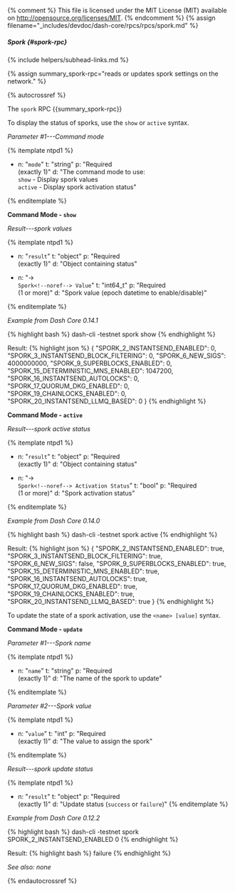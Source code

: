 {% comment %}
This file is licensed under the MIT License (MIT) available on
http://opensource.org/licenses/MIT.
{% endcomment %}
{% assign filename="_includes/devdoc/dash-core/rpcs/rpcs/spork.md" %}

##### Spork {#spork-rpc}
{% include helpers/subhead-links.md %}

<!-- __ -->

{% assign summary_spork-rpc="reads or updates spork settings on the network." %}

{% autocrossref %}

The `spork` RPC {{summary_spork-rpc}}

To display the status of sporks, use the `show` or `active` syntax.

*Parameter #1---Command mode*

{% itemplate ntpd1 %}
- n: "`mode`"
  t: "string"
  p: "Required<br>(exactly 1)"
  d: "The command mode to use:<br>`show` - Display spork values<br>`active` - Display spork activation status"

{% enditemplate %}

**Command Mode - `show`**

*Result---spork values*

{% itemplate ntpd1 %}
- n: "`result`"
  t: "object"
  p: "Required<br>(exactly 1)"
  d: "Object containing status"

- n: "→<br>`Spork<!--noref--> Value`"
  t: "int64_t"
  p: "Required<br>(1 or more)"
  d: "Spork value (epoch datetime to enable/disable)"

{% enditemplate %}

*Example from Dash Core 0.14.1*

{% highlight bash %}
dash-cli -testnet spork show
{% endhighlight %}

Result:
{% highlight json %}
{
  "SPORK_2_INSTANTSEND_ENABLED": 0,
  "SPORK_3_INSTANTSEND_BLOCK_FILTERING": 0,
  "SPORK_6_NEW_SIGS": 4000000000,
  "SPORK_9_SUPERBLOCKS_ENABLED": 0,
  "SPORK_15_DETERMINISTIC_MNS_ENABLED": 1047200,
  "SPORK_16_INSTANTSEND_AUTOLOCKS": 0,
  "SPORK_17_QUORUM_DKG_ENABLED": 0,
  "SPORK_19_CHAINLOCKS_ENABLED": 0,
  "SPORK_20_INSTANTSEND_LLMQ_BASED": 0
}
{% endhighlight %}

**Command Mode - `active`**

*Result---spork active status*

{% itemplate ntpd1 %}
- n: "`result`"
  t: "object"
  p: "Required<br>(exactly 1)"
  d: "Object containing status"

- n: "→<br>`Spork<!--noref--> Activation Status`"
  t: "bool"
  p: "Required<br>(1 or more)"
  d: "Spork activation status"

{% enditemplate %}

*Example from Dash Core 0.14.0*

{% highlight bash %}
dash-cli -testnet spork active
{% endhighlight %}

Result:
{% highlight json %}
{
  "SPORK_2_INSTANTSEND_ENABLED": true,
  "SPORK_3_INSTANTSEND_BLOCK_FILTERING": true,
  "SPORK_6_NEW_SIGS": false,
  "SPORK_9_SUPERBLOCKS_ENABLED": true,
  "SPORK_15_DETERMINISTIC_MNS_ENABLED": true,
  "SPORK_16_INSTANTSEND_AUTOLOCKS": true,
  "SPORK_17_QUORUM_DKG_ENABLED": true,
  "SPORK_19_CHAINLOCKS_ENABLED": true,
  "SPORK_20_INSTANTSEND_LLMQ_BASED": true
}
{% endhighlight %}


To update the state of a spork activation, use the `<name> [value]` syntax.

**Command Mode - `update`**

*Parameter #1---Spork name*

{% itemplate ntpd1 %}
- n: "`name`"
  t: "string"
  p: "Required<br>(exactly 1)"
  d: "The name of the spork to update"

{% enditemplate %}

*Parameter #2---Spork value*

{% itemplate ntpd1 %}
- n: "`value`"
  t: "int"
  p: "Required<br>(exactly 1)"
  d: "The value to assign the spork"

{% enditemplate %}

*Result---spork update status*

{% itemplate ntpd1 %}
- n: "`result`"
  t: "object"
  p: "Required<br>(exactly 1)"
  d: "Update status (`success` or `failure`)"
{% enditemplate %}

*Example from Dash Core 0.12.2*

{% highlight bash %}
dash-cli -testnet spork SPORK_2_INSTANTSEND_ENABLED 0
{% endhighlight %}

Result:
{% highlight bash %}
failure
{% endhighlight %}

*See also: none*

{% endautocrossref %}
